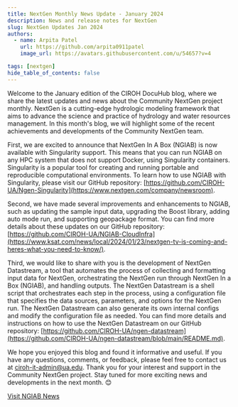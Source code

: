 ```yaml
---
title: NextGen Monthly News Update - January 2024
description: News and release notes for NextGen
slug: NextGen Updates Jan 2024
authors:
  - name: Arpita Patel
    url: https://github.com/arpita0911patel
    image_url: https://avatars.githubusercontent.com/u/54657?v=4

tags: [nextgen]
hide_table_of_contents: false
---
```

Welcome to the January edition of the CIROH DocuHub blog, where we share the latest updates and news about the Community NextGen project monthly. NextGen is a cutting-edge hydrologic modeling framework that aims to advance the science and practice of hydrology and water resources management. In this month's blog, we will highlight some of the recent achievements and developments of the Community NextGen team.

First, we are excited to announce that NextGen In A Box (NGIAB) is now available with Singularity support. This means that you can run NGIAB on any HPC system that does not support Docker, using Singularity containers. Singularity is a popular tool for creating and running portable and reproducible computational environments. To learn how to use NGIAB with Singularity, please visit our GitHub repository: [https://github.com/CIROH-UA/Ngen-Singularity](https://www.nextgen.com/company/newsroom).

Second, we have made several improvements and enhancements to NGIAB, such as updating the sample input data, upgrading the Boost library, adding auto mode run, and supporting geopackage format. You can find more details about these updates on our GitHub repository: [https://github.com/CIROH-UA/NGIAB-CloudInfra](https://www.ksat.com/news/local/2024/01/23/nextgen-tv-is-coming-and-heres-what-you-need-to-know/).

Third, we would like to share with you is the development of NextGen Datastream, a tool that automates the process of collecting and formatting input data for NextGen, orchestrating the NextGen run through NextGen In a Box (NGIAB), and handling outputs. The NextGen Datastream is a shell script that orchestrates each step in the process, using a configuration file that specifies the data sources, parameters, and options for the NextGen run. The NextGen Datastream can also generate its own internal configs and modify the configuration file as needed. You can find more details and instructions on how to use the NextGen Datastream on our GitHub repository: [https://github.com/CIROH-UA/ngen-datastream](https://github.com/CIROH-UA/ngen-datastream/blob/main/README.md).

We hope you enjoyed this blog and found it informative and useful. If you have any questions, comments, or feedback, please feel free to contact us at ciroh-it-admin@ua.edu. Thank you for your interest and support in the Community NextGen project. Stay tuned for more exciting news and developments in the next month. 😊

[Visit NGIAB News](/docs/products/tools/nextgeninabox/news)
